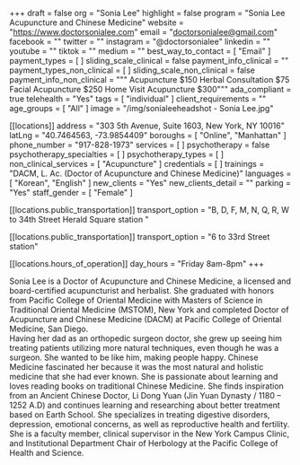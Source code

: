 +++
draft = false
org = "Sonia Lee"
highlight = false
program = "Sonia Lee Acupuncture and Chinese Medicine"
website = "https://www.doctorsonialee.com"
email = "doctorsonialee@gmail.com"
facebook = ""
twitter = ""
instagram = "@doctorsonialee"
linkedin = ""
youtube = ""
tiktok = ""
medium = ""
best_way_to_contact = [ "Email" ]
payment_types = [ ]
sliding_scale_clinical = false
payment_info_clinical = ""
payment_types_non_clinical = [ ]
sliding_scale_non_clinical = false
payment_info_non_clinical = """
Acupuncture $150
Herbal Consultation $75
Facial Acupuncture $250
Home Visit Acupuncture $300"""
ada_compliant = true
telehealth = "Yes"
tags = [ "individual" ]
client_requirements = ""
age_groups = [ "All" ]
image = "/img/sonialeeheadshot - Sonia Lee.jpg"

[[locations]]
address = "303 5th Avenue, Suite 1603,  New York, NY 10016"
latLng = "40.7464563, -73.9854409"
boroughs = [ "Online", "Manhattan" ]
phone_number = "917-828-1973"
services = [ ]
psychotherapy = false
psychotherapy_specialties = [ ]
psychotherapy_types = [ ]
non_clinical_services = [ "Acupuncture" ]
credentials = [ ]
trainings = "DACM, L. Ac. (Doctor of Acupuncture and Chinese Medicine)"
languages = [ "Korean", "English" ]
new_clients = "Yes"
new_clients_detail = ""
parking = "Yes"
staff_gender = [ "Female" ]

  [[locations.public_transportation]]
  transport_option = "B, D, F, M, N, Q, R, W to 34th Street Herald Square station "

  [[locations.public_transportation]]
  transport_option = "6 to 33rd Street station"

  [[locations.hours_of_operation]]
  day_hours = "Friday 8am-8pm"
+++


Sonia Lee is a Doctor of Acupuncture and Chinese Medicine, a licensed and board-certified acupuncturist and herbalist. She graduated with honors from Pacific College of Oriental Medicine with Masters of Science in Traditional Oriental Medicine (MSTOM), New York and completed Doctor of Acupuncture and Chinese Medicine (DACM) at Pacific College of Oriental Medicine, San Diego. <br>
Having her dad as an orthopedic surgeon doctor, she grew up seeing him treating patients utilizing more natural techniques, even though he was a surgeon. She wanted to be like him, making people happy. Chinese Medicine fascinated her because it was the most natural and holistic medicine that she had ever known. She is passionate about learning and loves reading books on traditional Chinese Medicine. She finds inspiration from an Ancient Chinese Doctor, Li Dong Yuan (Jin Yuan Dynasty / 1180 – 1252 A.D) and continues learning and researching about better treatment based on Earth School. She specializes in treating digestive disorders, depression, emotional concerns,  as well as reproductive health and fertility. <br>
She is a faculty member, clinical supervisor in the New York Campus Clinic, and Institutional Department Chair of Herbology at the Pacific College of Health and Science. <br>
